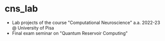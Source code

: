 # cns_lab
- Lab projects of the course "Computational Neuroscience" a.a. 2022-23 @ University of Pisa
- Final exam seminar on "Quantum Reservoir Computing"

